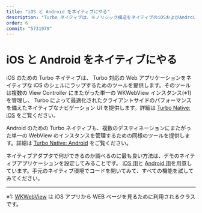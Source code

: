 ```yaml
---
title: "iOS と Android をネイティブにやる"
description: "Turbo ネイティブは、モノリシック構造をネイティブのiOSおよびAndroidアプリの中心とし、ウェブとネイティブのセクション間でシームレスな遷移を実現します。"
order: 6
commit: "5731979"
---
```


# iOS と Android をネイティブにやる

iOS のための Turbo ネイティブは、 Turbo 対応の Web アプリケーションをネイティブな iOS のシェルにラップするためのツールを提供します。そのツールは複数の View Controller にまたがった単一の WKWebView インスタンス(※1)を管理し、 Turbo によって最適化されたクライアントサイドのパフォーマンスを備えたネイティブなナビゲーション UI を提供します。詳細は <a href="https://github.com/hotwired/turbo-ios">Turbo Native: iOS</a> をご覧ください。

Android のための Turbo ネイティブも、複数のデスティネーションにまたがった単一の WebView のインスタンスを管理するための同様のツールを提供します。詳細は <a href="https://github.com/hotwired/turbo-android">Turbo Native: Android</a> をご覧ください。

ネイティブアダプタで何ができるのか調べるのに最も良い方法は、デモのネイティブアプリケーションを設定してみることです。 [iOS 用](https://github.com/hotwired/turbo-ios/blob/main/Demo/README.md)と [Android 用](https://github.com/hotwired/turbo-android/blob/main/demo/README.md)を用意しています。手元のネイティブ環境でコードを開いてみて、すべての機能を試してみてください。

-----
※1: [WKWebView](https://developer.apple.com/documentation/webkit/wkwebview) は iOS アプリから WEB ページを見るために利用されるクラスです。
